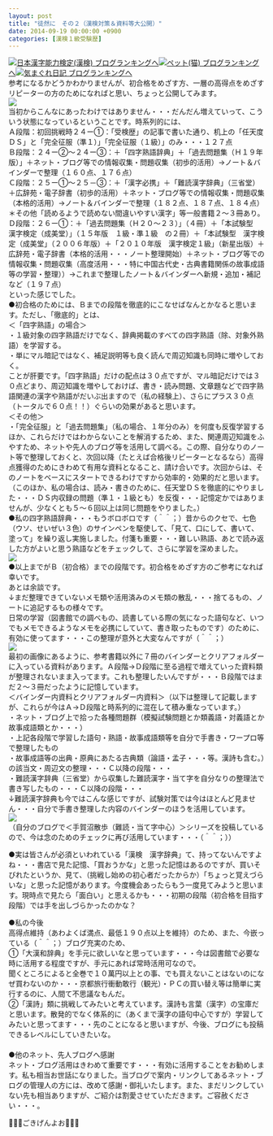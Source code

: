 ```yaml
---
layout: post
title: "徒然に　その２（漢検対策＆資料等大公開）"
date: 2014-09-19 00:00:00 +0900
categories: [漢検１級受験歴]
---
```


[![](/syuusyuu9701/assets/images/徒然に-その２（漢検対策＆資料等大公開）-br_c_3028_1.gif)](http://blog.with2.net/link.php?1659096:3028 "日本漢字能力検定(漢検) ブログランキングへ")[日本漢字能力検定(漢検) ブログランキングへ](http://blog.with2.net/link.php?1659096:3028)[![](/syuusyuu9701/assets/images/徒然に-その２（漢検対策＆資料等大公開）-br_c_1348_1.gif)](http://blog.with2.net/link.php?1659096:1348 "ペット(猫) ブログランキングへ")[ペット(猫) ブログランキングへ](http://blog.with2.net/link.php?1659096:1348)[![](/syuusyuu9701/assets/images/徒然に-その２（漢検対策＆資料等大公開）-br_c_9257_1.gif)](http://blog.with2.net/link.php?1659096:9257 "気まぐれ日記 ブログランキングへ")[気まぐれ日記 ブログランキングへ](http://blog.with2.net/link.php?1659096:9257)  
参考になるかどうかわかりませんが、初合格をめざす方、一層の高得点をめざすリピーターの方のためになればと思い、ちょっと公開してみます。  
![](/syuusyuu9701/assets/images/徒然に-その２（漢検対策＆資料等大公開）-25d3cb5e9d01eb72a660edbe1fe27f58.jpg)  
当初からこんなにあったわけではありません・・・だんだん増えていって、こういう状態になっているということです。時系列的には、  
Ａ段階：初回挑戦時２４ー①：「受検歴」の記事で書いた通り、机上の「任天度ＤＳ」と「完全征服（準１）」「完全征服（１級）」のみ・・・１２７点  
Ｂ段階：２４ー②～２４ー③：＋「四字熟語辞典」＋「過去問題集（Ｈ１９年版）」＋ネット・ブログ等での情報収集・問題収集（初歩的活用）→ノート＆バインダーで整理（１６０点、１７６点）  
Ｃ段階：２５ー①～２５－③：＋「漢字必携」＋「難読漢字辞典」（三省堂）＋広辞苑・電子辞書（初歩的活用）＋ネット・ブログ等での情報収集・問題収集（本格的活用）→ノート＆バインダーで整理（１８２点、１８７点、１８４点）　＊その他「読めるようで読めない間違いやすい漢字」等一般書籍２～３冊あり。  
Ｄ段階：２６ー①：＋「過去問題集（Ｈ２０～２３）」（４冊）＋「本試験型　漢字検定（成美堂）」（１５年版　１級・準１級　の２冊）＋「本試験型　漢字検定（成美堂」（２００６年版）＋「２０１０年版　漢字検定１級」（新星出版）＋広辞苑・電子辞書（本格的活用・・・ノート整理開始）＋ネット・ブログ等での情報収集・問題収集（高度活用・・・特に中国古代史・古典書籍関係の故事成語等の学習・整理））→これまで整理したノート＆バインダーへ新規・追加・補記など（１９７点）  
といった感じでした。  
●初合格のためには、Ｂまでの段階を徹底的にこなせばなんとかなると思います。ただし、「徹底的」とは、  
＜「四字熟語」の場合＞  
・１級対象の四字熟語だけでなく、辞典掲載のすべての四字熟語（除、対象外熟語）を学習する。  
・単にマル暗記ではなく、補足説明等も良く読んで周辺知識も同時に増やしておく。  
ことが肝要です。「四字熟語」だけの配点は３０点ですが、マル暗記だけでは３０点どまり、周辺知識を増やしておけば、書き・読み問題、文章題などで四字熟語関連の漢字や熟語がだいぶ出ますので（私の経験上）、さらにプラス３０点（トータルで６０点！！）ぐらいの効果があると思います。  
＜その他＞  
・「完全征服」と「過去問題集」（私の場合、１年分のみ）を何度も反復学習するほか、これらだけではわからないことを解消するため、また、関連周辺知識をふやすため、ネットや先人のブログ等を活用して調べる。この際、自分なりのノート等で整理しておくと、次回以降（たとえば合格後リピーターとなるなら）高得点獲得のためにきわめて有用な資料となること、請け合いです。次回からは、そのノートをベースにスタートできるわけですから効率的・効果的だと思います。（このほか、私の場合は、読み・書きのために、任天堂ＤＳを徹底的にやりました・・・ＤＳ内収録の問題（準１・１級とも）を反復・・・記憶定かではありませんが、少なくとも５～６回以上は同じ問題をやりました。）  
●私の四字熟語辞典・・・もうボロボロです（＾＾；）昔からのクセで、七色（ウソ、せいぜい３色）のサインペンを駆使して、「見て、口にして、書いて、塗って」を繰り返し実施しました。付箋も重要・・・難しい熟語、あとで読み返した方がよいと思う熟語などをチェックして、さらに学習を深めました。  
![](/syuusyuu9701/assets/images/徒然に-その２（漢検対策＆資料等大公開）-33d27b7006eaa5d8169cae0613d62424.jpg)  
●以上までがＢ（初合格）までの段階です。初合格をめざす方のご参考になれば幸いです。  
あとは余談です。  
↓まだ整理できていないメモ類や活用済みのメモ類の散乱・・・捨てるもの、ノートに追記するもの様々です。  
日常の学習（図書館での調べもの、読書している際の気になった語句など、いつでもメモできるようなメモを必携にしていて、書き取ったものです）のために、有効に使ってます・・・この整理が意外と大変なんですが（＾＾；）  
![](/syuusyuu9701/assets/images/徒然に-その２（漢検対策＆資料等大公開）-05f6543c39534f60774037f1dea27527.jpg)  
最初の画像にあるように、参考書籍以外に７冊のバインダーとクリアフォルダーに入っている資料があります。Ａ段階→Ｄ段階に至る過程で増えていった資料類が整理されないまま入ってます。これも整理したいんですが・・・Ｂ段階ではまだ２～３冊だったように記憶しています。  
＜バインダー内資料とクリアフォルダー内資料＞（以下は整理して記載しますが、これらが今はＡ→Ｄ段階と時系列的に混在して積み重なっています。）  
・ネット・ブログ上で拾った各種問題群（模擬試験問題とか類義語・対義語とか故事成語類とか・・・）  
・上記各段階で学習した語句・熟語・故事成語類等を自分で手書き・ワープロ等で整理したもの  
・故事成語等の出典・原典にあたる古典類（論語・孟子・・・等。漢詩も含む。）の該当文・周辺文の整理・・・Ｃ以降の段階・・・  
・難読漢字辞典（三省堂）から収集した難読漢字・当て字を自分なりの整理法で書き写したもの・・・Ｃ以降の段階・・・  
↓難読漢字辞典も今ではこんな感じですが、試験対策では今はほとんど見ません・・・自分で手書き整理した内容のバインダーのほうを活用しています。  
![](/syuusyuu9701/assets/images/徒然に-その２（漢検対策＆資料等大公開）-da581079e87d58ad02437e3667d50bc3.jpg)  
（自分のブログで＜手賀沼散歩（難読・当て字中心）＞シリーズを投稿しているので、今は念のためのチェックに再び活用しています・・・（＾＾；））  
  
●実は皆さんが必須といわれている「漢検　漢字辞典」て、持ってないんですよね・・・書店で見た記憶、「買おうかな」と思った記憶はあるのですが、買いそびれたというか、見て、（挑戦し始めの初心者だったからか）「ちょっと覚えづらいな」と思った記憶があります。今度機会あったらもう一度見てみようと思います。現時点で見たら「面白い」と思えるかも・・・初期の段階（初合格を目指す段階）では手を出しづらかったのかな？  
  
●私の今後  
高得点維持（あわよくば満点、最低１９０点以上を維持）のため、また、今嵌っている（＾＾；）ブログ充実のため、  
①「大漢和辞典」を手元に欲しいなと思っています・・・今は図書館で必要な時に活用する程度ですが、手元にあれば常時活用可なので。  
聞くところによると全巻で１０萬円以上との事、でも買えないことはないのになぜ買わないのか・・・京都旅行衝動敢行（観光）・ＰＣの買い替え等は簡単に実行するのに、人間て不思議なもんだ。  
②「漢詩」類に挑戦してみたいと考えています。漢詩も言葉（漢字）の宝庫だと思います。散発的でなく体系的に（あくまで漢字の語句中心ですが）学習してみたいと思ってます・・・先のことになると思いますが、今後、ブログにも投稿できるレベルにしていきたいな。  
　  
●他のネット、先人ブログへ感謝  
ネット・ブログ活用はきわめて重要です・・・有効に活用することをお勧めします。私も相当お世話になりました。当ブログで案内・リンクしてあるネット・ブログの管理人の方には、改めて感謝・御礼いたします。また、まだリンクしていない先も相当ありますが、ご紹介は割愛させていただきます。ご容赦ください・・・。  
  
👋👋👋ごきげんよお👋👋👋　　  